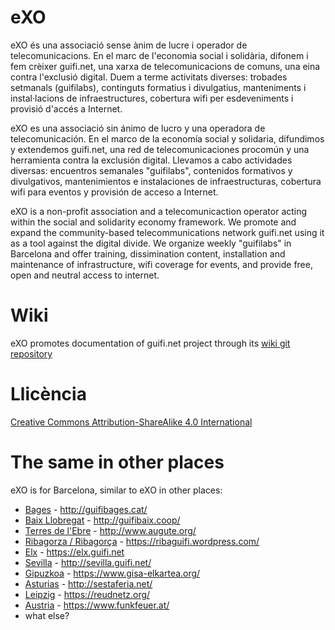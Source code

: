 # eXO

eXO és una associació sense ànim de lucre i operador de telecomunicacions. En el marc de l'economia social i solidària, difonem i fem crèixer guifi.net, una xarxa de telecomunicacions de comuns, una eina contra l'exclusió digital. Duem a terme activitats diverses: trobades setmanals (guifilabs), continguts formatius i divulgatius, manteniments i instal·lacions de infraestructures, cobertura wifi per esdeveniments i provisió d'accés a Internet.  

eXO es una associació sin ánimo de lucro y una operadora de telecomunicación. En el marco de la economía social y solidaria, difundimos y extendemos guifi.net, una red de telecomunicaciones procomún y una herramienta contra la exclusión digital. Llevamos a cabo actividades diversas: encuentros semanales "guifilabs", contenidos formativos y divulgativos, mantenimientos e instalaciones de infraestructuras, cobertura wifi para eventos y provisión de acceso a Internet.

eXO is a non-profit association and a telecomunicaction operator acting within the social and solidarity economy framework. We promote and expand the community-based telecommunications network guifi.net using it as a tool against the digital divide. We organize weekly "guifilabs" in Barcelona and offer training, dissimination content, installation and maintenance of infrastructure, wifi coverage for events, and provide free, open and neutral access to internet.

# Wiki

eXO promotes documentation of guifi.net project through its [wiki git repository](https://github.com/guifi-exo/wiki)

# Llicència

[Creative Commons Attribution-ShareAlike 4.0 International](https://github.com/guifi-exo/public/blob/master/LICENSE)

# The same in other places

eXO is for Barcelona, similar to eXO in other places:

- [Bages](https://en.wikipedia.org/wiki/Bages) - http://guifibages.cat/
- [Baix Llobregat](https://en.wikipedia.org/wiki/Baix_Llobregat) - http://guifibaix.coop/
- [Terres de l'Ebre](https://en.wikipedia.org/wiki/Terres_de_l%27Ebre) - http://www.augute.org/
- [Ribagorza / Ribagorça](https://en.wikipedia.org/wiki/Ribagorza/Ribagor%C3%A7a) - https://ribaguifi.wordpress.com/
- [Elx](https://en.wikipedia.org/wiki/Elche) - https://elx.guifi.net
- [Sevilla](https://en.wikipedia.org/wiki/Seville) - http://sevilla.guifi.net/
- [Gipuzkoa](https://en.wikipedia.org/wiki/Gipuzkoa) - https://www.gisa-elkartea.org/
- [Asturias](https://en.wikipedia.org/wiki/Asturias) - http://sestaferia.net/
- [Leipzig](https://en.wikipedia.org/wiki/Leipzig) - https://reudnetz.org/
- [Austria](https://en.wikipedia.org/wiki/Austria) - https://www.funkfeuer.at/
- what else?
